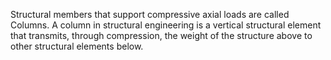 Structural members that support compressive axial loads are called Columns. A column in structural engineering is a vertical structural element that transmits, through compression, the weight of the structure above to other structural elements below.


